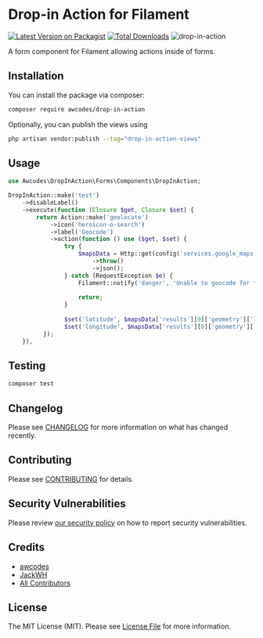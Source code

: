 # Drop-in Action for Filament

[![Latest Version on Packagist](https://img.shields.io/packagist/v/awcodes/drop-in-action.svg?style=flat-square)](https://packagist.org/packages/awcodes/drop-in-action)
[![Total Downloads](https://img.shields.io/packagist/dt/awcodes/drop-in-action.svg?style=flat-square)](https://packagist.org/packages/awcodes/drop-in-action)
![drop-in-action](https://user-images.githubusercontent.com/3596800/217309146-b640e169-18df-4329-a2dc-f806c6cfad84.jpg)

A form component for Filament allowing actions inside of forms.

## Installation

You can install the package via composer:

```bash
composer require awcodes/drop-in-action
```

Optionally, you can publish the views using

```bash
php artisan vendor:publish --tag="drop-in-action-views"
```

## Usage

```php
use Awcodes\DropInAction\Forms\Components\DropInAction;

DropInAction::make('test')
    ->disableLabel()
    ->execute(function (Closure $get, Closure $set) {
        return Action::make('geolocate')
            ->icon('heroicon-o-search')
            ->label('Geocode')
            ->action(function () use ($get, $set) {       
                try {
                    $mapsData = Http::get(config('services.google_maps.url') . '?key=' . config('services.google_maps.key') . '&address=' . $address . '&sensor=true')
                        ->throw()
                        ->json();
                } catch (RequestException $e) {
                    Filament::notify('danger', 'Unable to geocode for this address.');
        
                    return;
                }
        
                $set('latitude', $mapsData['results'][0]['geometry']['location']['lat'] ?? $get('latitude'));
                $set('longitude', $mapsData['results'][0]['geometry']['location']['lng'] ?? $get('longitude'));
          });
    }),
```

## Testing

```bash
composer test
```

## Changelog

Please see [CHANGELOG](CHANGELOG.md) for more information on what has changed recently.

## Contributing

Please see [CONTRIBUTING](.github/CONTRIBUTING.md) for details.

## Security Vulnerabilities

Please review [our security policy](../../security/policy) on how to report security vulnerabilities.

## Credits

- [awcodes](https://github.com/awcodes)
- [JackWH](https://github.com/JackWH)
- [All Contributors](../../contributors)

## License

The MIT License (MIT). Please see [License File](LICENSE.md) for more information.

